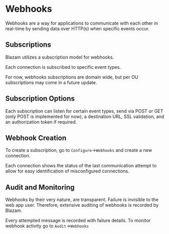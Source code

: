 # Webhooks
Webhooks are a way for applications to communicate
with each other in real-time by sending data over
HTTP(s) when specific events occur.

## Subscriptions
Blazam utilizes a subscription model for webhooks.

Each connection is subscribed to specific event types.

For now, webhooks subscriptions are domain wide, but per
OU subscriptions may come in a future update.

## Subscription Options
Each subscription can listen for certain event types, send via POST
or GET (only POST is implemented for now), a destination URL, SSL validation,
and an authorization token if required.

## Webhook Creation
To create a subscription, go to `Configure`->`Webhooks` and create a new connection.

Each connection shows the status of the last communication attempt to allow for
easy identification of misconfigured connections.

## Audit and Monitoring
Webhooks by their very nature, are transparent. Failure is invisible
to the web app user. Therefore, extensive auditing of webhooks is recorded by Blazam.

Every attempted message is recorded with failure details. To monitor webhook activity
go to `Audit`->`Webhooks`